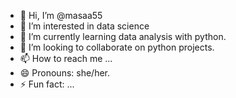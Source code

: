 - 👋 Hi, I’m @masaa55
- 👀 I’m interested in data science 
- 🌱 I’m currently learning data analysis with python.
- 💞️ I’m looking to collaborate on python projects.
- 📫 How to reach me ...
- 😄 Pronouns: she/her.
- ⚡ Fun fact: ...

<!---
masaa55/masaa55 is a ✨ special ✨ repository because its `README.md` (this file) appears on your GitHub profile.
You can click the Preview link to take a look at your changes.
--->
